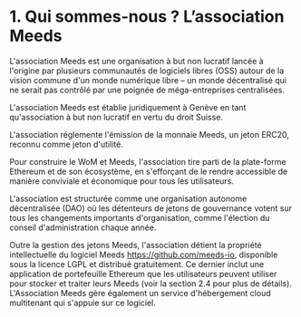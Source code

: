 # 1. Qui sommes-nous ? L’association Meeds

L'association Meeds est une organisation à but non lucratif lancée à l'origine par plusieurs communautés de logiciels libres (OSS) autour de la vision commune d'un monde numérique libre – un monde décentralisé qui ne serait pas contrôlé par une poignée de méga-entreprises centralisées.

L'association Meeds est établie juridiquement à Genève en tant qu'association à but non lucratif en vertu du droit Suisse.

L'association réglemente l'émission de la monnaie Meeds, un jeton ERC20, reconnu comme jeton d'utilité.

Pour construire le WoM et Meeds, l'association tire parti de la plate-forme Ethereum et de son écosystème, en s'efforçant de le rendre accessible de manière conviviale et économique pour tous les utilisateurs.

L'association est structurée comme une organisation autonome décentralisée (DAO) où les détenteurs de jetons de gouvernance votent sur tous les changements importants d'organisation, comme l'élection du conseil d'administration chaque année.

Outre la gestion des jetons Meeds, l'association détient la propriété intellectuelle du logiciel Meeds https://github.com/meeds-io, disponible sous la licence LGPL et distribué gratuitement. Ce dernier inclut une application de portefeuille Ethereum que les utilisateurs peuvent utiliser pour stocker et traiter leurs Meeds (voir la section 2.4 pour plus de détails). L'Association Meeds gère également un service d'hébergement cloud multitenant qui s'appuie sur ce logiciel.
